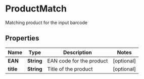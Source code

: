 

# ProductMatch

Matching product for the input barcode

## Properties

| Name | Type | Description | Notes |
|------------ | ------------- | ------------- | -------------|
|**EAN** | **String** | EAN code for the product |  [optional] |
|**title** | **String** | Title of the product |  [optional] |



